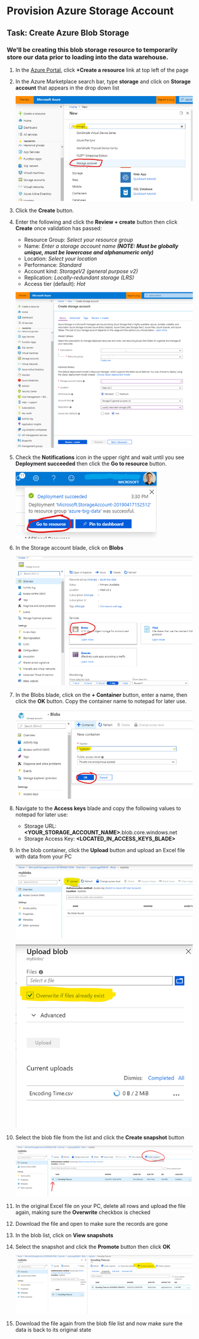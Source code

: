 # Provision Azure Storage Account

## Task: Create Azure Blob Storage

### We'll be creating this blob storage resource to temporarily store our data prior to loading into the data warehouse. 

1. In the [Azure Portal](https://portal.azure.com), click **+Create a resource** link at top left of the page

1. In the Azure Marketplace search bar, type **storage** and click on **Storage account** that appears in the drop down list

    ![New](img/1.png)

1. Click the **Create** button.

1. Enter the following and click the **Review + create** button then click **Create** once validation has passed:
    - Resource Group: *Select your resource group*
    - Name: *Enter a storage account name **(NOTE: Must be globally unique, must be lowercase and alphanumeric only)***
    - Location: *Select your location*
    - Performance: *Standard*
    - Account kind: *StorageV2 (general purpose v2)*
    - Replication: *Locally-redundant storage (LRS)*
    - Access tier (default): *Hot*

    ![New data factory](img/2.png)

1. Check the **Notifications** icon in the upper right and wait until you see **Deployment succeeded** then click the **Go to resource** button.

    ![Notifications](img/3.png)

1. In the Storage account blade, click on **Blobs**

    ![Notifications](img/4.png)

1. In the Blobs blade, click on the **+ Container** button, enter a name, then click the **OK** button. Copy the container name to notepad for later use.

    ![Notifications](img/5.png)

1. Navigate to the **Access keys** blade and copy the following values to notepad for later use:

    - Storage URL: **<YOUR_STORAGE_ACCOUNT_NAME>**.blob.core.windows.net
    - Storage Access Key: **<LOCATED_IN_ACCESS_KEYS_BLADE>**

1. In the blob container, click the **Upload** button and upload an Excel file with data from your PC

    ![](img/6.png)

    ![](img/7.png)

1. Select the blob file from the list and click the **Create snapshot** button

    ![](img/8.png)

1. In the original Excel file on your PC, delete all rows and upload the file again, making sure the **Overwrite** checkbox is checked

1. Download the file and open to make sure the records are gone

1. In the blob list, click on **View snapshots**

1. Select the snapshot and click the **Promote** button then click **OK**

    ![](img/9.png)

1. Download the file again from the blob file list and now make sure the data is back to its original state
